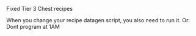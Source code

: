Fixed Tier 3 Chest recipes

When you change your recipe datagen script, you also need to run it.
Or: Dont program at 1AM